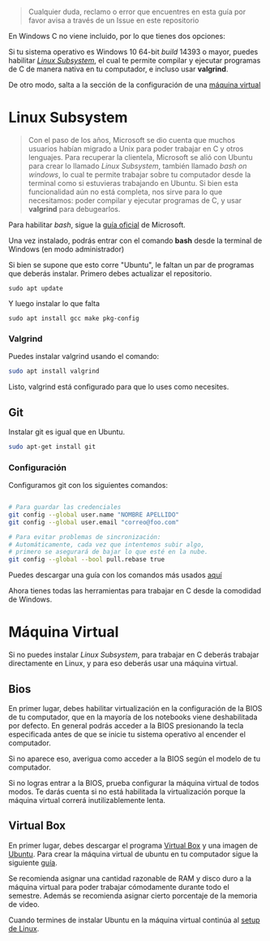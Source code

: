 > Cualquier duda, reclamo o error que encuentres en esta guía por favor avisa a través de un Issue en este repositorio

En Windows C no viene incluido, por lo que tienes dos opciones:

Si tu sistema operativo es Windows 10 64-bit _build_ 14393 o mayor, puedes habilitar [_Linux Subsystem_](#linux-subsystem), el cual te permite compilar y ejecutar programas de C de manera nativa en tu computador, e incluso usar **valgrind**.

De otro modo, salta a la sección de la configuración de una [máquina virtual](#m%C3%A1quina-virtual)

# Linux Subsystem

> Con el paso de los años, Microsoft se dio cuenta que muchos usuarios habían migrado a Unix para poder trabajar en C y otros lenguajes. Para recuperar la clientela, Microsoft se alió con Ubuntu para crear lo llamado _Linux Subsystem_, también llamado _bash on windows_, lo cual te permite trabajar sobre tu computador desde la terminal como si estuvieras trabajando en Ubuntu. Si bien esta funcionalidad aún no está completa, nos sirve para lo que necesitamos: poder compilar y ejecutar programas de C, y usar **valgrind** para debugearlos.

Para habilitar _bash_, sigue la [guía oficial](https://msdn.microsoft.com/en-us/commandline/wsl/install_guide) de Microsoft.

Una vez instalado, podrás entrar con el comando **bash** desde la terminal de Windows (en modo administrador)

Si bien se supone que esto corre "Ubuntu", le faltan un par de programas que deberás instalar. Primero debes actualizar el repositorio.

```
sudo apt update
```

Y luego instalar lo que falta

```
sudo apt install gcc make pkg-config
```

### Valgrind

Puedes instalar valgrind usando el comando:

```sh
sudo apt install valgrind
```

Listo, valgrind está configurado para que lo uses como necesites.

## Git

Instalar git es igual que en Ubuntu.

```sh
sudo apt-get install git
```

### Configuración

Configuramos git con los siguientes comandos:

```sh

# Para guardar las credenciales
git config --global user.name "NOMBRE APELLIDO"
git config --global user.email "correo@foo.com"

# Para evitar problemas de sincronización:
# Automáticamente, cada vez que intentemos subir algo,
# primero se asegurará de bajar lo que esté en la nube.
git config --global --bool pull.rebase true

```

Puedes descargar una guía con los comandos más usados [aquí](https://github.github.com/training-kit/downloads/github-git-cheat-sheet.pdf)

Ahora tienes todas las herramientas para trabajar en C desde la comodidad de Windows.

# Máquina Virtual

Si no puedes instalar _Linux Subsystem_, para trabajar en C deberás trabajar directamente en Linux, y para eso deberás usar una máquina virtual.

## Bios

En primer lugar, debes habilitar virtualización en la configuración de la BIOS de tu computador, que en la mayoría de los notebooks viene deshabilitada por defecto. En general podrás acceder a la BIOS presionando la tecla especificada antes de que se inicie tu sistema operativo al encender el computador.

Si no aparece eso, averigua como acceder a la BIOS según el modelo de tu computador.

Si no logras entrar a la BIOS, prueba configurar la máquina virtual de todos modos. Te darás cuenta si no está habilitada la virtualización porque la máquina virtual correrá inutilizablemente lenta.

## Virtual Box

En primer lugar, debes descargar el programa [Virtual Box](https://www.virtualbox.org/) y una imagen de [Ubuntu](https://www.ubuntu.com/download/desktop).
Para crear la máquina virtual de ubuntu en tu computador sigue la siguiente [guía](http://es.wikihow.com/instalar-Ubuntu-en-VirtualBox).

Se recomienda asignar una cantidad razonable de RAM y disco duro a la máquina virtual para poder trabajar cómodamente durante todo el semestre. Además se recomienda asignar cierto porcentaje de la memoria de video.

Cuando termines de instalar Ubuntu en la máquina virtual continúa al [setup de Linux](1.2%20Setup%20en%20Linux.md).
